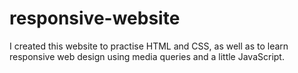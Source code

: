 # responsive-website

I created this website to practise HTML and CSS, as well as to learn responsive web design using media queries and a little JavaScript.
